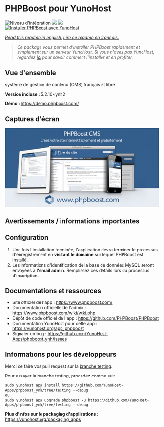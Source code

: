 # PHPBoost pour YunoHost

[![Niveau d'intégration](https://dash.yunohost.org/integration/phpboost.svg)](https://dash.yunohost.org/appci/app/phpboost) ![](https://ci-apps.yunohost.org/ci/badges/phpboost.status.svg) ![](https://ci-apps.yunohost.org/ci/badges/phpboost.maintain.svg)  
[![Installer PHPBoost avec YunoHost](https://install-app.yunohost.org/install-with-yunohost.svg)](https://install-app.yunohost.org/?app=phpboost)

*[Read this readme in english.](./README.md)*
*[Lire ce readme en français.](./README_fr.md)*

> *Ce package vous permet d'installer PHPBoost rapidement et simplement sur un serveur YunoHost.
Si vous n'avez pas YunoHost, regardez [ici](https://yunohost.org/#/install) pour savoir comment l'installer et en profiter.*

## Vue d'ensemble

système de gestion de contenu (CMS) français et libre

**Version incluse :** 5.2.10~ynh2

**Démo :** https://demo.phpboost.com/

## Captures d'écran

![](./doc/screenshots/01.jpg)

## Avertissements / informations importantes

## Configuration

1. Une fois l'installation terminée, l'application devra terminer le processus d'enregistrement en **visitant le domaine** sur lequel PHPBoost est installé.
1. Les informations d'identification de la base de données MySQL seront envoyées à **l'email admin**. Remplissez ces détails lors du processus d'inscription.

## Documentations et ressources

* Site officiel de l'app : https://www.phpboost.com/
* Documentation officielle de l'admin : https://www.phpboost.com/wiki/wiki.php
* Dépôt de code officiel de l'app : https://github.com/PHPBoost/PHPBoost
* Documentation YunoHost pour cette app : https://yunohost.org/app_phpboost
* Signaler un bug : https://github.com/YunoHost-Apps/phpboost_ynh/issues

## Informations pour les développeurs

Merci de faire vos pull request sur la [branche testing](https://github.com/YunoHost-Apps/phpboost_ynh/tree/testing).

Pour essayer la branche testing, procédez comme suit.
```
sudo yunohost app install https://github.com/YunoHost-Apps/phpboost_ynh/tree/testing --debug
ou
sudo yunohost app upgrade phpboost -u https://github.com/YunoHost-Apps/phpboost_ynh/tree/testing --debug
```

**Plus d'infos sur le packaging d'applications :** https://yunohost.org/packaging_apps